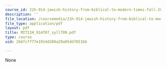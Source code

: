 ```yaml
---
course_id: 21h-914-jewish-history-from-biblical-to-modern-times-fall-2007
description: ''
file_location: /coursemedia/21h-914-jewish-history-from-biblical-to-modern-times-fall-2007/2b6fcff77e1914d200a29a05dd7851bb_MIT21H_914f07_syllf09.pdf
file_type: application/pdf
layout: pdf
title: MIT21H_914f07_syllf09.pdf
type: course
uid: 2b6fcff77e1914d200a29a05dd7851bb

---
```

None